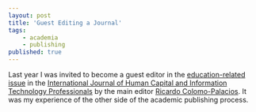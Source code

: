 ```yaml
---
layout: post
title: 'Guest Editing a Journal'
tags:
    - academia
    - publishing
published: true
---
```


Last year I was invited to become a guest editor in the [education-related issue](https://www.igi-global.com/pdf.aspx?tid%3D187005%26ptid%3D158533%26ctid%3D15%26t%3DGuest%20Editorial%20Preface) in the [International Journal of Human Capital and Information Technology Professionals](https://www.igi-global.com/journal/international-journal-human-capital-information/1152) by the main editor [Ricardo Colomo-Palacios](https://twitter.com/rcolomo). It was my experience of the other side of the academic publishing process.



